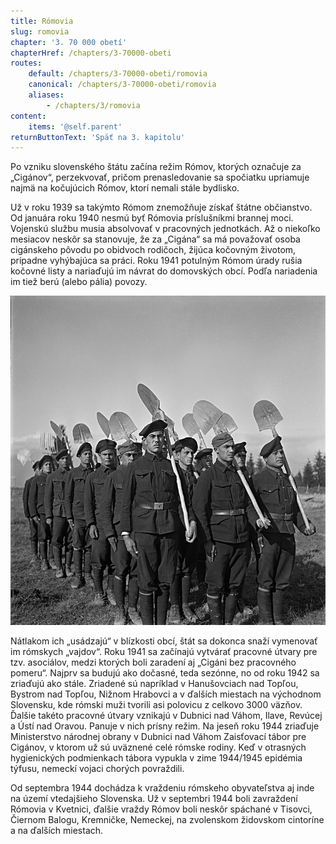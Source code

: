 ```yaml
---
title: Rómovia
slug: romovia
chapter: '3. 70 000 obetí'
chapterHref: /chapters/3-70000-obeti
routes:
    default: /chapters/3-70000-obeti/romovia
    canonical: /chapters/3-70000-obeti/romovia
    aliases:
        - /chapters/3/romovia
content:
    items: '@self.parent'
returnButtonText: 'Späť na 3. kapitolu'
---
```


<span class="drop-cap">P</span>o vzniku slovenského štátu začína režim Rómov, ktorých označuje za „Cigánov“, perzekvovať, pričom prenasledovanie sa spočiatku upriamuje najmä na kočujúcich Rómov, ktorí nemali stále bydlisko.

Už v roku 1939 sa takýmto Rómom znemožňuje získať štátne občianstvo. Od januára roku 1940 nesmú byť Rómovia príslušníkmi brannej moci. Vojenskú službu musia absolvovať v pracovných jednotkách. Až o niekoľko mesiacov neskôr sa stanovuje, že za „Cigána“ sa má považovať osoba cigánskeho pôvodu po obidvoch rodičoch, žijúca kočovným životom, prípadne vyhýbajúca sa práci. Roku 1941 potulným Rómom úrady rušia kočovné listy a nariaďujú im návrat do domovských obcí. Podľa nariadenia im tiež berú (alebo pália) povozy. 

[![Jozef Cincík - Reportáž z „cigánskych“ táborov, 1941,Slovenský národný archív](15499male.jpg "Jozef Cincík - Reportáž z „cigánskych“ táborov")](http://www.webumenia.sk/dielo/SVK:TMP.270)

Nátlakom ich „usádzajú“ v blízkosti obcí, štát sa dokonca snaží vymenovať im rómskych „vajdov“. Roku 1941 sa začínajú vytvárať pracovné útvary pre tzv. asociálov, medzi ktorých boli zaradení aj „Cigáni bez pracovného pomeru“. Najprv sa budujú ako dočasné, teda sezónne, no od roku 1942 sa zriaďujú ako stále. Zriadené sú napríklad v Hanušovciach nad Topľou, Bystrom nad Topľou, Nižnom Hrabovci a v ďalších miestach na východnom Slovensku, kde rómski muži tvorili asi polovicu z celkovo 3000 väzňov. Ďalšie takéto pracovné útvary vznikajú v Dubnici nad Váhom, Ilave, Revúcej a Ústí nad Oravou. Panuje v nich prísny režim. Na jeseň roku 1944 zriaďuje Ministerstvo národnej obrany v Dubnici nad Váhom Zaisťovací tábor pre Cigánov, v ktorom už sú uväznené celé rómske rodiny. Keď v otrasných hygienických podmienkach tábora vypukla v zime 1944/1945 epidémia týfusu, nemeckí vojaci chorých povraždili.

Od septembra 1944 dochádza k vraždeniu rómskeho obyvateľstva aj inde na území vtedajšieho Slovenska. Už v septembri 1944 boli zavraždení Rómovia v Kvetnici, ďalšie vraždy Rómov boli neskôr spáchané v Tisovci, Čiernom Balogu, Kremničke, Nemeckej, na zvolenskom židovskom cintoríne a na ďalších miestach.
